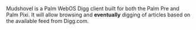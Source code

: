 Mudshovel is a Palm WebOS Digg client built for both the Palm Pre and Palm Pixi. It will allow browsing and **eventually** digging of articles based on the available feed from Digg.com.